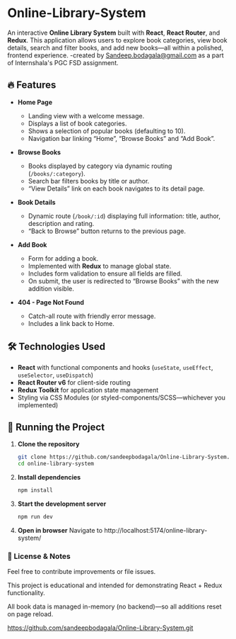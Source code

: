# Online-Library-System

An interactive **Online Library System** built with **React**, **React Router**, and **Redux**. This application allows users to explore book categories, view book details, search and filter books, and add new books—all within a polished, frontend experience.
-created by Sandeep.bodagala@gmail.com as a part of Internshala's PGC FSD assignment.

## 🔥 Features

- **Home Page**
  - Landing view with a welcome message.
  - Displays a list of book categories.
  - Shows a selection of popular books (defaulting to 10).
  - Navigation bar linking “Home”, “Browse Books” and “Add Book”.

- **Browse Books**
  - Books displayed by category via dynamic routing (`/books/:category`).
  - Search bar filters books by title or author.
  - “View Details” link on each book navigates to its detail page.

- **Book Details**
  - Dynamic route (`/book/:id`) displaying full information: title, author, description and rating.
  - “Back to Browse” button returns to the previous page.

- **Add Book**
  - Form for adding a book.
  - Implemented with **Redux** to manage global state.
  - Includes form validation to ensure all fields are filled.
  - On submit, the user is redirected to “Browse Books” with the new addition visible.

- **404 - Page Not Found**
  - Catch-all route with friendly error message.
  - Includes a link back to Home.

## 🛠️ Technologies Used

- **React** with functional components and hooks (`useState`, `useEffect`, `useSelector`, `useDispatch`)
- **React Router v6** for client-side routing
- **Redux Toolkit** for application state management
- Styling via CSS Modules (or styled-components/SCSS—whichever you implemented)

## 🚀 Running the Project

1. **Clone the repository**  
   ```bash
   git clone https://github.com/sandeepbodagala/Online-Library-System.git
   cd online-library-system

2. **Install dependencies**
    ```bash
    npm install

3. **Start the development server**
    ```bash
    npm run dev

4. **Open in browser**
    Navigate to  http://localhost:5174/online-library-system/


### 🧾 License & Notes
Feel free to contribute improvements or file issues.

This project is educational and intended for demonstrating React + Redux functionality.

All book data is managed in-memory (no backend)—so all additions reset on page reload.

<!-- Link of GitHub repository containing the project. -->
https://github.com/sandeepbodagala/Online-Library-System.git